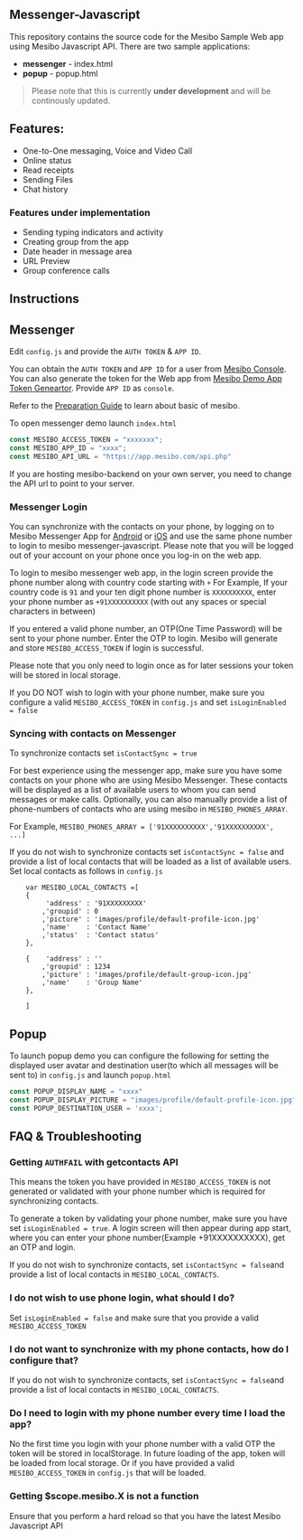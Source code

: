 ## Messenger-Javascript 
This repository contains the source code for the Mesibo Sample Web app using Mesibo Javascript API.
There are two sample applications:

- **messenger** - index.html
- **popup** - popup.html

> Please note that this is currently **under development** and will be continously updated. 

## Features:
- One-to-One messaging, Voice and Video Call
- Online status
- Read receipts
- Sending Files 
- Chat history

### Features under implementation
- Sending typing indicators and activity 
- Creating group from the app
- Date header in message area
- URL Preview
- Group conference calls

## Instructions

## Messenger
Edit `config.js` and provide the `AUTH TOKEN` & `APP ID`. 

You can obtain the `AUTH TOKEN` and `APP ID` for a user from [Mesibo Console](https://mesibo.com/console/). You can also generate the token for the Web app from [Mesibo Demo App Token Geneartor](https://app.mesibo.com/gentoken/). Provide `APP ID` as `console`. 

Refer to the [Preparation Guide](https://mesibo.com/documentation/tutorials/first-app/#preparation) to learn about basic of mesibo.

To open messenger demo launch `index.html` 

```javascript
const MESIBO_ACCESS_TOKEN = "xxxxxxx";
const MESIBO_APP_ID = "xxxx";
const MESIBO_API_URL = "https://app.mesibo.com/api.php"
```
If you are hosting mesibo-backend on your own server, you need to change the API url to point to your server.  

### Messenger Login
You can synchronize with the contacts on your phone, by logging on to Mesibo Messenger App for 
[Android](https://play.google.com/store/apps/details?id=com.mesibo.mesiboapplication) or [iOS](https://itunes.apple.com/us/app/mesibo-realtime-messaging-voice-video/id1222921751) and use the same phone number to login to mesibo messenger-javascript. Please note that you will be logged out of your account on your phone once you log-in on the web app.

To login to mesibo messenger web app, in the login screen provide the phone number along with country code starting with `+` For Example, If your country code is `91` and your ten digit phone number is `XXXXXXXXXX`, enter your phone number as `+91XXXXXXXXXX` (with out any spaces or special characters in between)

If you entered a valid phone number, an OTP(One Time Password) will be sent to your phone number. Enter the OTP to login. Mesibo will generate and store `MESIBO_ACCESS_TOKEN` if login is successful. 

Please note that you only need to login once as for later sessions your token will be stored in local storage.

If you DO NOT wish to login with your phone number, make sure you configure a valid `MESIBO_ACCESS_TOKEN` in  `config.js` and set `isLoginEnabled = false` 


### Syncing with contacts on Messenger 

To synchronize contacts set `isContactSync = true`

For best experience using the messenger app, make sure you have some contacts on your phone who are using Mesibo Messenger. These contacts will be displayed as a list of available users to whom you can send messages or make calls. Optionally, you can also manually provide a list of phone-numbers of contacts who are using mesibo in `MESIBO_PHONES_ARRAY`. 

For Example,
`MESIBO_PHONES_ARRAY = ['91XXXXXXXXXX','91XXXXXXXXXX', ...]`

If you do not wish to synchronize contacts set `isContactSync = false` and provide a list of local contacts that will be loaded as a list of available users. Set local contacts as follows in `config.js`
```
	var MESIBO_LOCAL_CONTACTS =[
	{	
		 'address' : '91XXXXXXXXX'
		,'groupid' : 0	 
		,'picture' : 'images/profile/default-profile-icon.jpg'
		,'name'    : 'Contact Name'
		,'status'  : 'Contact status'
	},
	
	{	 'address' : ''
		,'groupid' : 1234 	 
		,'picture' : 'images/profile/default-group-icon.jpg'
		,'name'    : 'Group Name'
	},

	]
``` 

## Popup
To launch popup demo you can configure the following for setting the displayed user avatar and destination user(to which all messages will be sent to) in `config.js` and launch `popup.html`

```javascript
const POPUP_DISPLAY_NAME = "xxxx"
const POPUP_DISPLAY_PICTURE = "images/profile/default-profile-icon.jpg"
const POPUP_DESTINATION_USER = 'xxxx';
```

## FAQ & Troubleshooting

### Getting `AUTHFAIL` with getcontacts API 
This means the token you have provided in `MESIBO_ACCESS_TOKEN` is not generated or validated with your phone number which is required for synchronizing contacts. 

To generate a token by validating your phone number, make sure you have set `isLoginEnabled = true`. A login screen will then appear during app start, where you can enter your phone number(Example +91XXXXXXXXXX), get an OTP and login.

If you do not wish to synchronize contacts, set `isContactSync = false`and provide a list of local contacts in `MESIBO_LOCAL_CONTACTS`. 

### I do not wish to use phone login, what should I do?
Set `isLoginEnabled = false` and make sure that you provide a valid `MESIBO_ACCESS_TOKEN`

### I do not want to synchronize with my phone contacts, how do I configure that?
If you do not wish to synchronize contacts, set `isContactSync = false`and provide a list of local contacts in `MESIBO_LOCAL_CONTACTS`.

### Do I need to login with my phone number every time I load the app?
No the first time you login with your phone number with a valid OTP the token will be stored in localStorage. In future loading of the app, token will be loaded from local storage. Or if you have provided a valid `MESIBO_ACCESS_TOKEN` in `config.js` that will be loaded.    

### Getting $scope.mesibo.X is not a function
Ensure that you perform a hard reload so that you have the latest Mesibo Javascript API


